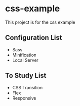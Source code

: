 # css-example
This project is for the css example

## Configuration List
- Sass 
- Minification
- Local Server

## To Study List
- CSS Transition
- Flex
- Responsive